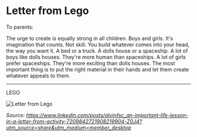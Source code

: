 # Letter from Lego

To parents:

The urge to create is equally strong in all children. Boys and girls.
It's imagination that counts. Not skill. You build whatever comes into your
head, the way you want it. A bed or a truck. A dolls house or a spaceship.
A lot of boys like dolls houses. They're more human than spaceships.
A lot of girls prefer spaceships. They're more exciting than dolls houses.
The most important thing is to put the right material in their hands and let
them create whatever appeals to them.

---

LEGO

<img src="%ROOT%/images/letter-from-lego.jpeg" title="Letter from Lego" />

_Source: https://www.linkedin.com/posts/alvinfsc_an-important-life-lesson-in-a-letter-from-activity-7209842721908219904-Z0J4?utm_source=share&utm_medium=member_desktop_
